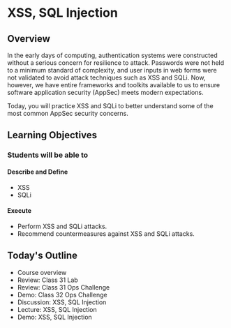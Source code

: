 # XSS, SQL Injection

## Overview

In the early days of computing, authentication systems were constructed without a serious concern for resilience to attack. Passwords were not held to a minimum standard of complexity, and user inputs in web forms were not validated to avoid attack techniques such as XSS and SQLi. Now, however, we have entire frameworks and toolkits available to us to ensure software application security (AppSec) meets modern expectations.

Today, you will practice XSS and SQLi to better understand some of the most common AppSec security concerns.

## Learning Objectives

### Students will be able to

#### Describe and Define

- XSS
- SQLi

#### Execute

- Perform XSS and SQLi attacks.
- Recommend countermeasures against XSS and SQLi attacks.

## Today's Outline

- Course overview
- Review: Class 31 Lab
- Review: Class 31 Ops Challenge
- Demo: Class 32 Ops Challenge
- Discussion: XSS, SQL Injection
- Lecture: XSS, SQL Injection
- Demo: XSS, SQL Injection

